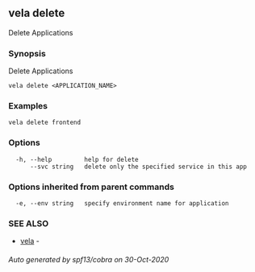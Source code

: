 ## vela delete

Delete Applications

### Synopsis

Delete Applications

```
vela delete <APPLICATION_NAME>
```

### Examples

```
vela delete frontend
```

### Options

```
  -h, --help         help for delete
      --svc string   delete only the specified service in this app
```

### Options inherited from parent commands

```
  -e, --env string   specify environment name for application
```

### SEE ALSO

* [vela](vela.md)	 - 

###### Auto generated by spf13/cobra on 30-Oct-2020
